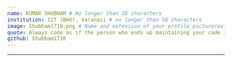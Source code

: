 ```yaml
---
name: KUMAR SHUBHAM # No longer than 28 characters
institution: IIT (BHU), Varanasi # no longer than 58 characters
image: Shubham1710.png # Name and extension of your profile picture(ex. <YOUR-USERNAME>.png) The picture must be squared and 544px on width and height.
quote: Always code as if the person who ends up maintaining your code is a violent psychopath who knows where you live.  # no longer than 100 characters, avoid using quotes(") to guarantee the format remains the same.
github: Shubham1710
---
```

---
